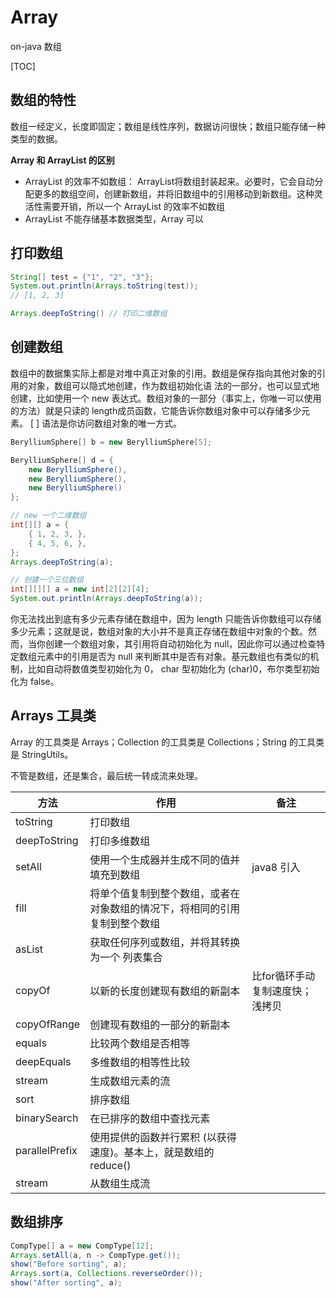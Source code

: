 # Array

on-java 数组

[TOC]

## 数组的特性

数组一经定义，长度即固定；数组是线性序列，数据访问很快；数组只能存储一种类型的数据。

**Array 和 ArrayList 的区别**

* ArrayList 的效率不如数组： ArrayList将数组封装起来。必要时，它会自动分配更多的数组空间，创建新数组，并将旧数组中的引用移动到新数组。这种灵活性需要开销，所以一个 ArrayList 的效率不如数组
*  ArrayList 不能存储基本数据类型，Array 可以

## 打印数组

```java
String[] test = {"1", "2", "3"};
System.out.println(Arrays.toString(test));
// [1, 2, 3]

Arrays.deepToString() // 打印二维数组
```

## 创建数组

数组中的数据集实际上都是对堆中真正对象的引用。数组是保存指向其他对象的引用的对象，数组可以隐式地创建，作为数组初始化语
法的一部分，也可以显式地创建，比如使用一个 new 表达式。数组对象的一部分（事实上，你唯一可以使用的方法）就是只读的 length成员函数，它能告诉你数组对象中可以存储多少元素。 [ ] 语法是你访问数组对象的唯一方式。

```java
BerylliumSphere[] b = new BerylliumSphere[5];

BerylliumSphere[] d = {
    new BerylliumSphere(),
    new BerylliumSphere(),
    new BerylliumSphere()
};

// new 一个二维数组
int[][] a = {
    { 1, 2, 3, },
    { 4, 5, 6, },
};
Arrays.deepToString(a);

// 创建一个三位数组
int[][][] a = new int[2][2][4];
System.out.println(Arrays.deepToString(a));
```

你无法找出到底有多少元素存储在数组中，因为 length 只能告诉你数组可以存储多少元素；这就是说，数组对象的大小并不是真正存储在数组中对象的个数。然而，当你创建一个数组对象，其引用将自动初始化为 null，因此你可以通过检查特定数组元素中的引用是否为 null 来判断其中是否有对象。基元数组也有类似的机制，比如自动将数值类型初始化为 0， char 型初始化为 (char)0，布尔类型初始化为 false。  

## Arrays 工具类

Array 的工具类是 Arrays；Collection 的工具类是 Collections；String 的工具类是 StringUtils。

不管是数组，还是集合，最后统一转成流来处理。

| 方法           | 作用                                                         | 备注                            |
| -------------- | ------------------------------------------------------------ | ------------------------------- |
| toString       | 打印数组                                                     |                                 |
| deepToString   | 打印多维数组                                                 |                                 |
| setAll         | 使用一个生成器并生成不同的值并填充到数组                     | java8 引入                      |
| fill           | 将单个值复制到整个数组，或者在对象数组的情况下，将相同的引用复制到整个数组 |                                 |
| asList         | 获取任何序列或数组，并将其转换为一个 列表集合                |                                 |
| copyOf         | 以新的长度创建现有数组的新副本                               | 比for循环手动复制速度快；浅拷贝 |
| copyOfRange    | 创建现有数组的一部分的新副本                                 |                                 |
| equals         | 比较两个数组是否相等                                         |                                 |
| deepEquals     | 多维数组的相等性比较                                         |                                 |
| stream         | 生成数组元素的流                                             |                                 |
| sort           | 排序数组                                                     |                                 |
| binarySearch   | 在已排序的数组中查找元素                                     |                                 |
| parallelPrefix | 使用提供的函数并行累积 (以获得速度)。基本上，就是数组的 reduce() |                                 |
| stream         | 从数组生成流                                                 |                                 |

## 数组排序

```java
CompType[] a = new CompType[12];
Arrays.setAll(a, n -> CompType.get());
show("Before sorting", a);
Arrays.sort(a, Collections.reverseOrder());
show("After sorting", a);
```

